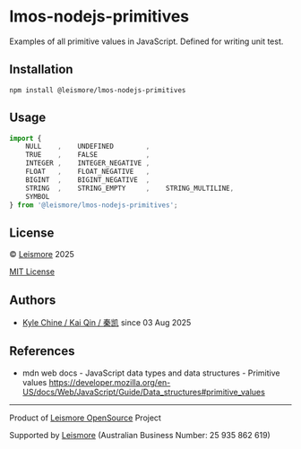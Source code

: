 # lmos-nodejs-primitives

Examples of all primitive values in JavaScript. Defined for writing unit test.

## Installation

`npm install @leismore/lmos-nodejs-primitives`

## Usage

```typescript
import {
    NULL    ,    UNDEFINED        ,
    TRUE    ,    FALSE            ,
    INTEGER ,    INTEGER_NEGATIVE ,
    FLOAT   ,    FLOAT_NEGATIVE   ,
    BIGINT  ,    BIGINT_NEGATIVE  ,
    STRING  ,    STRING_EMPTY     ,    STRING_MULTILINE,
    SYMBOL
} from '@leismore/lmos-nodejs-primitives';
```

## License

© [Leismore](https://www.leismore.co) 2025

[MIT License](https://choosealicense.com/licenses/mit)

## Authors

* [Kyle Chine / Kai Qin / 秦凯](https://kyle.chine.leismore.org) since 03 Aug 2025

## References

* mdn web docs - JavaScript data types and data structures - Primitive values <https://developer.mozilla.org/en-US/docs/Web/JavaScript/Guide/Data_structures#primitive_values>




------------------------------------------------------------------------------

Product of [Leismore OpenSource](https://lmos.leismore.org) Project

Supported by [Leismore](https://www.leismore.co) (Australian Business Number: 25 935 862 619)
